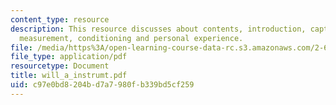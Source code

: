 ```yaml
---
content_type: resource
description: This resource discusses about contents, introduction, capturing the signal,
  measurement, conditioning and personal experience.
file: /media/https%3A/open-learning-course-data-rc.s3.amazonaws.com/2-693-principles-of-oceanographic-instrument-systems-sensors-and-measurements-13-998-spring-2004/c97e0bd8204bd7a7980fb339bd5cf259_will_a_instrumt.pdf
file_type: application/pdf
resourcetype: Document
title: will_a_instrumt.pdf
uid: c97e0bd8-204b-d7a7-980f-b339bd5cf259
---
```

